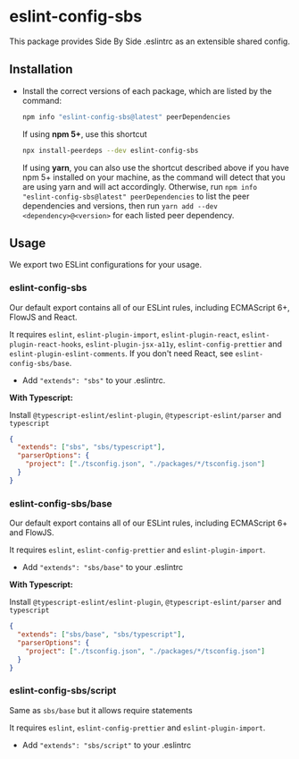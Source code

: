 # eslint-config-sbs

This package provides Side By Side .eslintrc as an extensible shared config.

## Installation

- Install the correct versions of each package, which are listed by the command:

  ```sh
  npm info "eslint-config-sbs@latest" peerDependencies
  ```

  If using **npm 5+**, use this shortcut

  ```sh
  npx install-peerdeps --dev eslint-config-sbs
  ```

  If using **yarn**, you can also use the shortcut described above if you have npm 5+ installed on your machine, as the command will detect that you are using yarn and will act accordingly.
  Otherwise, run `npm info "eslint-config-sbs@latest" peerDependencies` to list the peer dependencies and versions, then run `yarn add --dev <dependency>@<version>` for each listed peer dependency.

## Usage

We export two ESLint configurations for your usage.

### eslint-config-sbs

Our default export contains all of our ESLint rules, including ECMAScript 6+, FlowJS and React.

It requires `eslint`, `eslint-plugin-import`, `eslint-plugin-react`, `eslint-plugin-react-hooks`,
`eslint-plugin-jsx-a11y`, `eslint-config-prettier` and `eslint-plugin-eslint-comments`. If you don't need React,
see `eslint-config-sbs/base`.

- Add `"extends": "sbs"` to your .eslintrc.

**With Typescript:**

Install `@typescript-eslint/eslint-plugin`, `@typescript-eslint/parser` and `typescript`

```json
{
  "extends": ["sbs", "sbs/typescript"],
  "parserOptions": {
    "project": ["./tsconfig.json", "./packages/*/tsconfig.json"]
  }
}
```

### eslint-config-sbs/base

Our default export contains all of our ESLint rules, including ECMAScript 6+ and FlowJS.

It requires `eslint`, `eslint-config-prettier` and `eslint-plugin-import`.

- Add `"extends": "sbs/base"` to your .eslintrc

**With Typescript:**

Install `@typescript-eslint/eslint-plugin`, `@typescript-eslint/parser` and `typescript`

```json
{
  "extends": ["sbs/base", "sbs/typescript"],
  "parserOptions": {
    "project": ["./tsconfig.json", "./packages/*/tsconfig.json"]
  }
}
```

### eslint-config-sbs/script

Same as `sbs/base` but it allows require statements

It requires `eslint`, `eslint-config-prettier` and `eslint-plugin-import`.

- Add `"extends": "sbs/script"` to your .eslintrc
